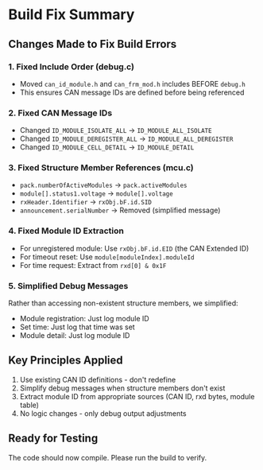 # Build Fix Summary

## Changes Made to Fix Build Errors

### 1. Fixed Include Order (debug.c)
- Moved `can_id_module.h` and `can_frm_mod.h` includes BEFORE `debug.h`
- This ensures CAN message IDs are defined before being referenced

### 2. Fixed CAN Message IDs
- Changed `ID_MODULE_ISOLATE_ALL` → `ID_MODULE_ALL_ISOLATE`
- Changed `ID_MODULE_DEREGISTER_ALL` → `ID_MODULE_ALL_DEREGISTER`
- Changed `ID_MODULE_CELL_DETAIL` → `ID_MODULE_DETAIL`

### 3. Fixed Structure Member References (mcu.c)
- `pack.numberOfActiveModules` → `pack.activeModules`
- `module[].status1.voltage` → `module[].voltage`
- `rxHeader.Identifier` → `rxObj.bF.id.SID`
- `announcement.serialNumber` → Removed (simplified message)

### 4. Fixed Module ID Extraction
- For unregistered module: Use `rxObj.bF.id.EID` (the CAN Extended ID)
- For timeout reset: Use `module[moduleIndex].moduleId`
- For time request: Extract from `rxd[0] & 0x1F`

### 5. Simplified Debug Messages
Rather than accessing non-existent structure members, we simplified:
- Module registration: Just log module ID
- Set time: Just log that time was set
- Module detail: Just log module ID

## Key Principles Applied
1. Use existing CAN ID definitions - don't redefine
2. Simplify debug messages when structure members don't exist
3. Extract module ID from appropriate sources (CAN ID, rxd bytes, module table)
4. No logic changes - only debug output adjustments

## Ready for Testing
The code should now compile. Please run the build to verify.